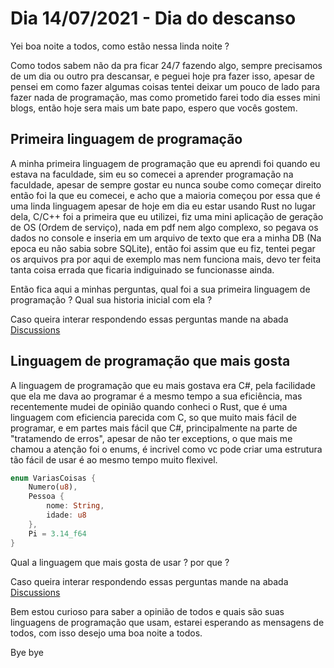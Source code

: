 # Dia 14/07/2021 - Dia do descanso

Yei boa noite a todos, como estão nessa linda noite ?

Como todos sabem não da pra ficar 24/7 fazendo algo, sempre precisamos de um dia ou outro pra descansar, e peguei hoje pra fazer isso, apesar de pensei em como fazer algumas coisas tentei deixar um pouco de lado para fazer nada de programação, mas como prometido farei todo dia esses mini blogs, então hoje sera mais um bate papo, espero que vocês gostem.

## Primeira linguagem de programação

A minha primeira linguagem de programação que eu aprendi foi quando eu estava na faculdade, sim eu so comecei a aprender programação na faculdade, apesar de sempre gostar eu nunca soube como começar direito então foi la que eu comecei, e acho que a maioria começou por essa que é uma linda linguagem apesar de hoje em dia eu estar usando Rust no lugar dela, C/C++ foi a primeira que eu utilizei, fiz uma mini aplicação de geração de OS (Ordem de serviço), nada em pdf nem algo complexo, so pegava os dados no console e inseria em um arquivo de texto que era a minha DB (Na epoca eu não sabia sobre SQLite), então foi assim que eu fiz, tentei pegar os arquivos pra por aqui de exemplo mas nem funciona mais, devo ter feita tanta coisa errada que ficaria indiguinado se funcionasse ainda.

Então fica aqui a minhas perguntas, qual foi a sua primeira linguagem de programação ? Qual sua historia inicial com ela ?

Caso queira interar respondendo essas perguntas mande na abada [Discussions](https://github.com/Gabriel-Paulucci/UmDiaProgramando/discussions)

## Linguagem de programação que mais gosta

A linguagem de programação que eu mais gostava era C#, pela facilidade que ela me dava ao programar é a mesmo tempo a sua eficiência, mas recentemente mudei de opinião quando conheci o Rust, que é uma linguagem com eficiencia parecida com C, so que muito mais fácil de programar, e em partes mais fácil que C#, principalmente na parte de "tratamendo de erros", apesar de não ter exceptions, o que mais me chamou a atenção foi o enums, é incrivel como vc pode criar uma estrutura tão fácil de usar é ao mesmo tempo muito flexivel.

```rust
enum VariasCoisas {
    Numero(u8),
    Pessoa {
        nome: String,
        idade: u8
    },
    Pi = 3.14_f64
}
```

Qual a linguagem que mais gosta de usar ? por que ?

Caso queira interar respondendo essas perguntas mande na abada [Discussions](https://github.com/Gabriel-Paulucci/UmDiaProgramando/discussions)

Bem estou curioso para saber a opinião de todos e quais são suas linguagens de programação que usam, estarei esperando as mensagens de todos, com isso desejo uma boa noite a todos.

Bye bye
